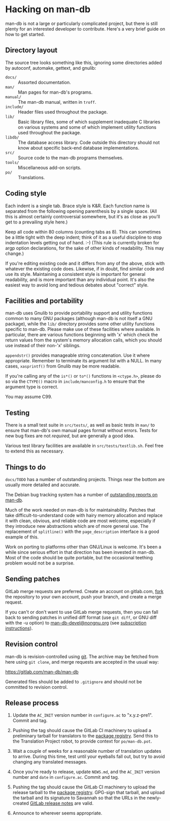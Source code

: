 Hacking on man-db
=================

man-db is not a large or particularly complicated project, but there is
still plenty for an interested developer to contribute. Here's a very brief
guide on how to get started.


Directory layout
----------------

The source tree looks something like this, ignoring some directories added
by autoconf, automake, gettext, and gnulib:

<dl>
  <dt><code>docs/</code></dt>
  <dd>Assorted documentation.</dd>

  <dt><code>man/</code></dt>
  <dd>Man pages for man-db's programs.</dd>

  <dt><code>manual/</code></dt>
  <dd>The man-db manual, written in <code>troff</code>.</dd>

  <dt><code>include/</code></dt>
  <dd>Header files used throughout the package.</dd>

  <dt><code>lib/</code></dt>
  <dd>
    Basic library files, some of which supplement inadequate C libraries on
    various systems and some of which implement utility functions used
    throughout the package.
  </dd>

  <dt><code>libdb/</code></dt>
  <dd>
    The database access library. Code outside this directory should not know
    about specific back-end database implementations.
  </dd>

  <dt><code>src/</code></dt>
  <dd>Source code to the man-db programs themselves.</dd>

  <dt><code>tools/</code></dt>
  <dd>Miscellaneous add-on scripts.</dd>

  <dt><code>po/</code></dt>
  <dd>Translations.</dd>
</dl>


Coding style
------------

Each indent is a single tab. Brace style is K&R. Each function name is
separated from the following opening parenthesis by a single space. (All
this is almost certainly controversial somewhere, but it's as close as
you'll get to a prevailing style here.)

Keep all code within 80 columns (counting tabs as 8). This can sometimes be
a little tight with the deep indent; think of it as a useful discipline to
stop indentation levels getting out of hand. :-) (This rule is currently
broken for argp option declarations, for the sake of other kinds of
readability. This may change.)

If you're editing existing code and it differs from any of the above, stick
with whatever the existing code does. Likewise, if in doubt, find similar
code and use its style. Maintaining a consistent style is important for
general readability, and is more important than any individual point. It's
also the easiest way to avoid long and tedious debates about "correct"
style.


Facilities and portability
--------------------------

man-db uses Gnulib to provide portability support and utility functions
common to many GNU packages (although man-db is not itself a GNU package),
while the `lib/` directory provides some other utility functions specific to
man-db. Please make use of these facilities where available. In particular,
there are various functions beginning with 'x' which check the return values
from the system's memory allocation calls, which you should use instead of
their non-'x' siblings.

`appendstr()` provides manageable string concatenation. Use it where
appropriate. Remember to terminate its argument list with a NULL. In many
cases, `xasprintf()` from Gnulib may be more readable.

If you're calling any of the `is*()` or `to*()` functions in `<ctype.h>`,
please do so via the `CTYPE()` macro in `include/manconfig.h` to ensure that
the argument type is correct.

You may assume C99.


Testing
-------

There is a small test suite in `src/tests/`, as well as basic tests in
`man/` to ensure that man-db's own manual pages format without errors. Tests
for new bug fixes are not *required*, but are generally a good idea.

Various test library facilities are available in `src/tests/testlib.sh`.
Feel free to extend this as necessary.


Things to do
------------

`docs/TODO` has a number of outstanding projects. Things near the bottom are
usually more detailed and accurate.

The Debian bug tracking system has a number of [outstanding reports on
man-db](https://bugs.debian.org/cgi-bin/pkgreport.cgi?pkg=man-db;ordering=upstream).

Much of the work needed on man-db is for maintainability. Patches that take
difficult-to-understand code with hairy memory allocation and replace it
with clean, obvious, and reliable code are most welcome, especially if they
introduce new abstractions which are of more general use. The replacement of
`splitline()` with the `page_description` interface is a good example of
this.

Work on porting to platforms other than GNU/Linux is welcome. It's been a
while since serious effort in that direction has been invested in man-db.
Most of the code should be quite portable, but the occasional teething
problem would not be a surprise.


Sending patches
---------------

GitLab merge requests are preferred. Create an account on gitlab.com,
[fork](https://gitlab.com/man-db/man-db/-/forks/new) the repository to your
own account, push your branch, and create a merge request.

If you can't or don't want to use GitLab merge requests, then you can fall
back to sending patches in unified diff format (use `git diff`, or GNU diff
with the -u option) to man-db-devel@nongnu.org (see [subscription
instructions](https://lists.nongnu.org/mailman/listinfo/man-db-devel)).


Revision control
----------------

man-db is revision-controlled using [git](https://git-scm.com/). The archive
may be fetched from here using `git clone`, and merge requests are accepted
in the usual way:

  https://gitlab.com/man-db/man-db

Generated files should be added to `.gitignore` and should not be committed
to revision control.


Release process
---------------

1. Update the `AC_INIT` version number in `configure.ac` to "x.y.z-pre1".
   Commit and tag.

2. Pushing the tag should cause the GitLab CI machinery to upload a
   preliminary tarball for translators to the [package
   registry](https://gitlab.com/man-db/man-db/-/packages). Send this to the
   Translation Project robot, to provide context for `po/man-db.pot`.

3. Wait a couple of weeks for a reasonable number of translation updates to
   arrive. During this time, test until your eyeballs fall out, but try to
   avoid changing any translated messages.

4. Once you're ready to release, update `NEWS.md`, and
   the `AC_INIT` version number and `date` in `configure.ac`. Commit and
   tag.

5. Pushing the tag should cause the GitLab CI machinery to upload the
   release tarball to the [package
   registry](https://gitlab.com/man-db/man-db/-/packages). GPG-sign that
   tarball, and upload the tarball and its signature to Savannah so that the
   URLs in the newly-created [GitLab release
   notes](https://gitlab.com/man-db/man-db/-/releases) are valid.

6. Announce to wherever seems appropriate.
